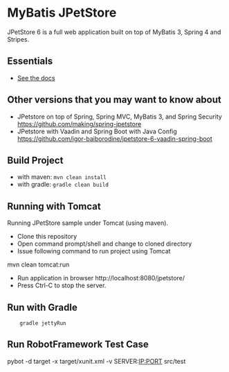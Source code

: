 MyBatis JPetStore
=================

JPetStore 6 is a full web application built on top of MyBatis 3, Spring 4 and Stripes.  

Essentials
----------

* [See the docs](http://www.mybatis.org/jpetstore-6)

## Other versions that you may want to know about

- JPetstore on top of Spring, Spring MVC, MyBatis 3, and Spring Security https://github.com/making/spring-jpetstore
- JPetstore with Vaadin and Spring Boot with Java Config https://github.com/igor-baiborodine/jpetstore-6-vaadin-spring-boot

## Build Project
  - with maven: `mvn clean install`
  - with gradle: `gradle clean build`

## Running with Tomcat
Running JPetStore sample under Tomcat (using maven).
- Clone this repository
- Open command prompt/shell and change to cloned directory
- Issue following command to run project using Tomcat

mvn clean tomcat:run

- Run application in browser http://localhost:8080/jpetstore/ 
- Press Ctrl-C to stop the server.

## Run with Gradle
		gradle jettyRun

## Run RobotFramework Test Case

pybot -d target -x target/xunit.xml -v SERVER:<IP:PORT> src/test
